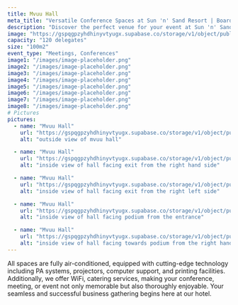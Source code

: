 ```yaml
---
title: Mvuu Hall
meta_title: "Versatile Conference Spaces at Sun 'n' Sand Resort | Boardrooms and Meeting Halls for Every Event"
description: "Discover the perfect venue for your event at Sun 'n' Sand Resort. Explore our diverse conference spaces, from intimate boardrooms to spacious meeting halls. Ideal for gatherings of 20 to 1200 attendees, our versatile venues ensure a seamless and successful event experience on the shores of Lake Malawi."
image: "https://gspqgpzyhdhinyvtyugx.supabase.co/storage/v1/object/public/images/conferenceRoomsPage/mcheniMvuuKampango/outside-view-of-mvuu-hall.jpg"
capacity: "120 delegates"
size: "100m2"
event_type: "Meetings, Conferences"
image1: "/images/image-placeholder.png"
image2: "/images/image-placeholder.png"
image3: "/images/image-placeholder.png"
image4: "/images/image-placeholder.png"
image5: "/images/image-placeholder.png"
image6: "/images/image-placeholder.png"
image7: "/images/image-placeholder.png"
image8: "/images/image-placeholder.png"
# Pictures
pictures:
  - name: "Mvuu Hall"
    url: "https://gspqgpzyhdhinyvtyugx.supabase.co/storage/v1/object/public/images/conferenceRoomsPage/mcheniMvuuKampango/outside-view-of-mvuu-hall.jpg"
    alt: "outside view of mvuu hall"

  - name: "Mvuu Hall"
    url: "https://gspqgpzyhdhinyvtyugx.supabase.co/storage/v1/object/public/images/conferenceRoomsPage/mcheniMvuuKampango/inside-view-of-hall-facing-exit-from-the-right-hand-side.jpg?t=2024-02-02T10%3A09%3A24.681Z"
    alt: "inside view of hall facing exit from the right hand side"

  - name: "Mvuu Hall"
    url: "https://gspqgpzyhdhinyvtyugx.supabase.co/storage/v1/object/public/images/conferenceRoomsPage/mcheniMvuuKampango/inside-view-of-hall-facing-exit-from-the-right-left-side.jpg?t=2024-02-02T10%3A10%3A26.378Z"
    alt: "inside view of hall facing exit from the right left side"

  - name: "Mvuu Hall"
    url: "https://gspqgpzyhdhinyvtyugx.supabase.co/storage/v1/object/public/images/conferenceRoomsPage/mcheniMvuuKampango/inside-view-of-hall-facing-podium-from-the-entrance.jpg?t=2024-02-02T10%3A11%3A26.678Z"
    alt: "inside view of hall facing podium from the entrance"

  - name: "Mvuu Hall"
    url: "https://gspqgpzyhdhinyvtyugx.supabase.co/storage/v1/object/public/images/conferenceRoomsPage/mcheniMvuuKampango/inside-view-of-hall-facing-towards-podium-from-the-right-hand-side.jpg?t=2024-02-02T10%3A12%3A17.338Z"
    alt: "inside view of hall facing towards podium from the right hand side"
---
```


All spaces are fully air-conditioned, equipped with cutting-edge technology including PA systems, projectors, computer support, and printing facilities. Additionally, we offer WiFi, catering services, making your conference, meeting, or event not only memorable but also thoroughly enjoyable. Your seamless and successful business gathering begins here at our hotel.
